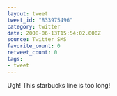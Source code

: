 ```yaml
---
layout: tweet
tweet_id: "833975496"
category: twitter
date: 2008-06-13T15:54:02.000Z
source: Twitter SMS
favorite_count: 0
retweet_count: 0
tags:
- tweet
---
```


Ugh! This starbucks line is too long!
